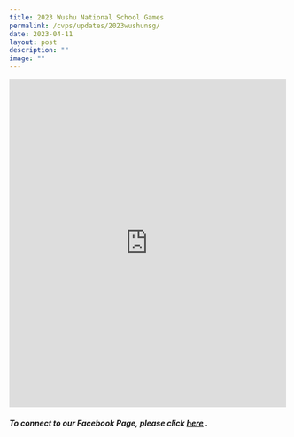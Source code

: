 ```yaml
---
title: 2023 Wushu National School Games
permalink: /cvps/updates/2023wushunsg/
date: 2023-04-11
layout: post
description: ""
image: ""
---
```

<iframe allow="autoplay; clipboard-write; encrypted-media; picture-in-picture; web-share" allowfullscreen="true" frameborder="0" scrolling="no" style="border:none;overflow:hidden" height="594" width="500" src="https://www.facebook.com/plugins/post.php?href=https%3A%2F%2Fwww.facebook.com%2Fcompassvalepri%2Fposts%2Fpfbid02F2KF7r4XvMGx49je3cRk4pJe5VpEFPFN87LdVLv5Ce4aK3WmzRWSFvK7Lu4dM1CFl&amp;show_text=true&amp;width=500"></iframe><br>

###### **To connect to our Facebook Page, please click [here](https://www.facebook.com/compassvalepri/) .**